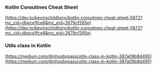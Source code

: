 ### Kotlin Coroutines Cheat Sheet
[https://dev.to/kevinschildhorn/kotlin-coroutines-cheat-sheet-5872?mc_cid=dbece1fce6&mc_eid=2679cf265e](https://dev.to/kevinschildhorn/kotlin-coroutines-cheat-sheet-5872?mc_cid=dbece1fce6&mc_eid=2679cf265e)
### Utils class in Kotlin
[https://medium.com/@nhoxbypass/utils-class-in-kotlin-387a09b8d495](https://medium.com/@nhoxbypass/utils-class-in-kotlin-387a09b8d495)